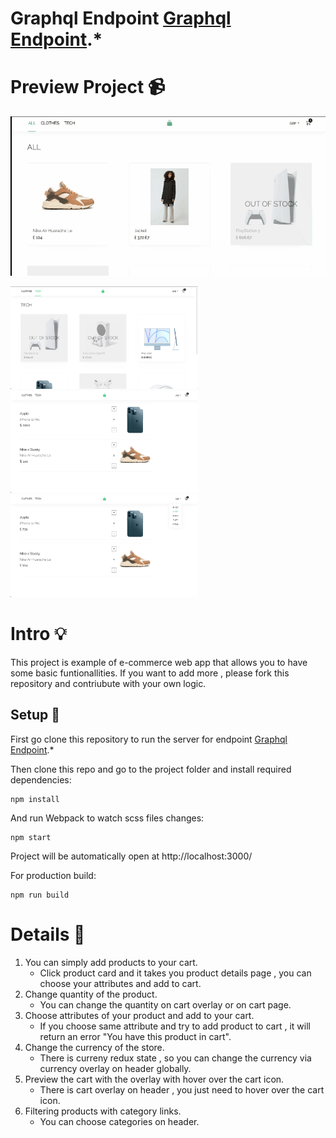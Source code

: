 # Graphql Endpoint [Graphql Endpoint](https://github.com/mithatercann/GraphQL-endpoint).*


# Preview Project 📹 
![](/Docs/overview.gif)

<p float="left">
  <img src="/Docs/pic1.png" width="300" />
  <img src="/Docs/pic2.png" width="300" /> 
  <img src="/Docs/pic4.png" width="300" />
</p>


# Intro 💡

This project is example of e-commerce web app that allows you to have some basic funtionallities. If you want to add more , please fork this repository and contriubute with your own logic.


## Setup 🔧

First go clone this repository to run the server for endpoint [Graphql Endpoint](https://github.com/mithatercann/GraphQL-endpoint).*


Then clone this repo and go to the project folder and install required dependencies:

```
npm install
```

And run Webpack to watch scss files changes:

```
npm start
```

Project will be automatically open at http://localhost:3000/

For production build:

```
npm run build
```

# Details 📄

1) You can simply add products to your cart.
   - Click product card and it takes you product details page , you can choose your attributes and add to cart.
2) Change quantity of the product.
   - You can change the quantity on cart overlay or on cart page. 
3) Choose attributes of your product and add to your cart.
   - If you choose same attribute and try to add product to cart , it will return an error "You have this product in cart".
4) Change the currency of the store.
   - There is curreny redux state , so you can change the currency via currency overlay on header globally.
5) Preview the cart with the overlay with hover over the cart icon.
   - There is cart overlay on header , you just need to hover over the cart icon.
6) Filtering products with category links.
   - You can choose categories on header.




